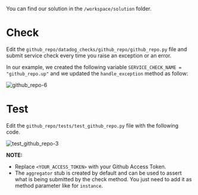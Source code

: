 You can find our solution in the `/workspace/solution` folder.

# Check

Edit the `github_repo/datadog_checks/github_repo/github_repo.py` file and submit service check every time you raise an exception or an error.

In our example, we created the following variable `SERVICE_CHECK_NAME = "github_repo.up"` and we updated the `handle_exception` method as follow:

![github_repo-6](https://raw.githubusercontent.com/gzussa/katacoda/master/dd-workshop-dash-2019/assets/github_repo-6.png)

# Test

Edit the `github_repo/tests/test_github_repo.py` file with the following code.

![test_github_repo-3](https://raw.githubusercontent.com/gzussa/katacoda/master/dd-workshop-dash-2019/assets/test_github_repo-3.png)

__NOTE:__ 
- Replace `<YOUR_ACCESS_TOKEN>` with your Github Access Token.
- The `aggregator` stub is created by default and can be used to assert what is being submitted by the check method. You just need to add it as method parameter like for `instance`.

